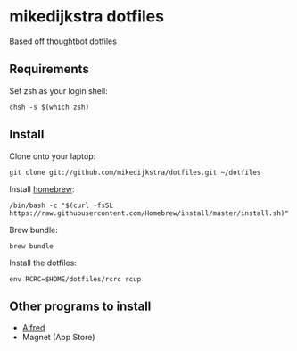 # mikedijkstra dotfiles

Based off thoughtbot dotfiles

## Requirements

Set zsh as your login shell:

    chsh -s $(which zsh)

## Install

Clone onto your laptop:

    git clone git://github.com/mikedijkstra/dotfiles.git ~/dotfiles

Install [homebrew](https://brew.sh/):

    /bin/bash -c "$(curl -fsSL https://raw.githubusercontent.com/Homebrew/install/master/install.sh)"

Brew bundle:

    brew bundle

Install the dotfiles:

    env RCRC=$HOME/dotfiles/rcrc rcup

## Other programs to install

- [Alfred](https://www.alfredapp.com/)
- Magnet (App Store)
